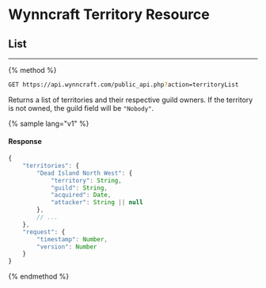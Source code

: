 # Wynncraft Territory Resource

## List
-----
{% method %}
```sh
GET https://api.wynncraft.com/public_api.php?action=territoryList
```
Returns a list of territories and their respective guild owners. If the territory is not owned, the guild field will be `"Nobody"`.

{% sample lang="v1" %}
#### Response
```js 
{
    "territories": {
        "Dead Island North West": {
            "territory": String,
            "guild": String,
            "acquired": Date,
            "attacker": String || null
        },
        // ...
    },
    "request": {
        "timestamp": Number,
        "version": Number
    }
}
```
{% endmethod %}